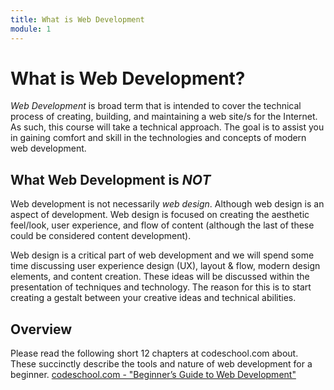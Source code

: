 ```yaml
---
title: What is Web Development
module: 1
---
```


# What is Web Development?

*Web Development* is broad term that is intended to cover the technical process of creating, building, and maintaining a web site/s for the Internet. As such, this course will take a technical approach. The goal is to assist you in gaining comfort and skill in the technologies and concepts of modern web development.

## What Web Development is *NOT*
Web development is not necessarily *web design*. Although web design is an aspect of development. Web design is focused on creating the aesthetic feel/look, user experience, and flow of content (although the last of these could be considered content development).

Web design is a critical part of web development and we will spend some time discussing user experience design (UX), layout & flow,  modern design elements, and content creation. These ideas will be discussed within the presentation of techniques and technology. The reason for this is to start creating a gestalt between your creative ideas and technical abilities.

## Overview
Please read the following short 12 chapters at codeschool.com about. These succinctly describe the tools and nature of web development for a beginner.
[codeschool.com - "Beginner’s Guide to Web Development"](https://www.codeschool.com/beginners-guide-to-web-development)
